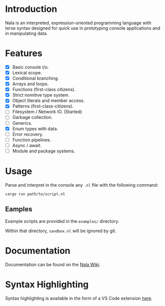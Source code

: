 # Introduction

Nala is an interpreted, expression-oriented programming language with terse syntax designed for quick use in prototyping console applications and in manipulating data.

# Features

- [x] Basic console i/o.
- [x] Lexical scope.
- [x] Conditional branching.
- [x] Arrays and loops.
- [x] Functions (first-class citizens).
- [x] Strict nomitive type system.
- [x] Object literals and member access.
- [x] Patterns (first-class-citizens).
- [ ] Filesystem / Network IO. (Started)
- [ ] Garbage collection.
- [ ] Generics.
- [x] Enum types with data.
- [ ] Error recovery.
- [ ] Function pipelines.
- [ ] Async / await.
- [ ] Module and package systems.

# Usage

Parse and interpret in the console any `.nl` file with the following command:

```
cargo run path/to/script.nl
```

## Eamples

Example scripts are provided in the `examples/` directory. 

Within that directory, `sandbox.nl` will be ignored by git.
# Documentation

Documentation can be found on the [Nala Wiki](https://github.com/ntwiles/nala-rust/wiki).

# Syntax Highlighting

Syntax highlighting is available in the form of a VS Code extension [here](https://github.com/ntwiles/nala-vscode-extension).
